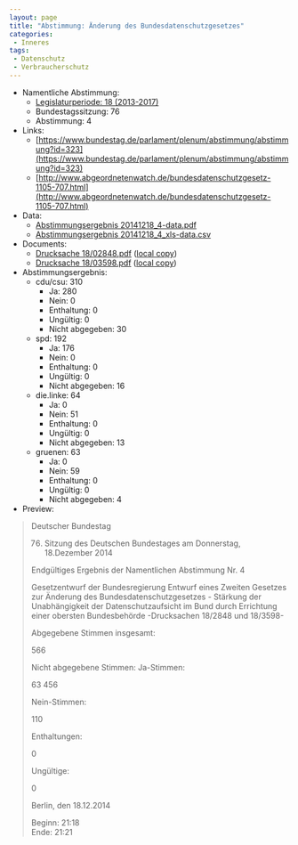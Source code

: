 ```yaml
---
layout: page
title: "Abstimmung: Änderung des Bundesdatenschutzgesetzes"
categories:
 - Inneres
tags:
 - Datenschutz
 - Verbraucherschutz
---
```


* Namentliche Abstimmung:
    * [Legislaturperiode: 18 (2013-2017)](https://de.wikipedia.org/wiki/18._Deutscher_Bundestag)
    * Bundestagssitzung: 76
    * Abstimmung: 4
* Links: 
    * [https://www.bundestag.de/parlament/plenum/abstimmung/abstimmung?id=323](https://www.bundestag.de/parlament/plenum/abstimmung/abstimmung?id=323)
    * [http://www.abgeordnetenwatch.de/bundesdatenschutzgesetz-1105-707.html](http://www.abgeordnetenwatch.de/bundesdatenschutzgesetz-1105-707.html)
* Data: 
    * [Abstimmungsergebnis 20141218_4-data.pdf](/res/abstimmungsliste/20141218_4-data.pdf)
    * [Abstimmungsergebnis 20141218_4_xls-data.csv](/res/abstimmungsliste/analyses/20141218_4_xls-data.csv)
* Documents: 
    * [Drucksache 18/02848.pdf](http://dip21.bundestag.de/dip21/btd/18/028/1802848.pdf) ([local copy](/res/abstimmungsdaten/018-076-04/1802848.pdf))
    * [Drucksache 18/03598.pdf](http://dip21.bundestag.de/dip21/btd/18/035/1803598.pdf) ([local copy](/res/abstimmungsdaten/018-076-04/1803598.pdf))
* Abstimmungsergebnis:
    * cdu/csu: 310
        * Ja: 280
        * Nein: 0
        * Enthaltung: 0
        * Ungültig: 0
        * Nicht abgegeben: 30
    * spd: 192
        * Ja: 176
        * Nein: 0
        * Enthaltung: 0
        * Ungültig: 0
        * Nicht abgegeben: 16
    * die.linke: 64
        * Ja: 0
        * Nein: 51
        * Enthaltung: 0
        * Ungültig: 0
        * Nicht abgegeben: 13
    * gruenen: 63
        * Ja: 0
        * Nein: 59
        * Enthaltung: 0
        * Ungültig: 0
        * Nicht abgegeben: 4
* Preview: 
> Deutscher Bundestag
> 
> 76. Sitzung des Deutschen Bundestages
> am Donnerstag, 18.Dezember 2014
> 
> Endgültiges Ergebnis der Namentlichen Abstimmung Nr. 4
> 
> Gesetzentwurf der Bundesregierung
> Entwurf eines Zweiten Gesetzes zur Änderung des Bundesdatenschutzgesetzes - Stärkung
> der Unabhängigkeit der Datenschutzaufsicht im Bund durch Errichtung einer obersten
> Bundesbehörde
> -Drucksachen 18/2848 und 18/3598-
> 
> Abgegebene Stimmen insgesamt:
> 
> 566
> 
> Nicht abgegebene Stimmen:
> Ja-Stimmen:
> 
> 63
> 456
> 
> Nein-Stimmen:
> 
> 110
> 
> Enthaltungen:
> 
> 0
> 
> Ungültige:
> 
> 0
> 
> Berlin, den 18.12.2014
> 
> Beginn: 21:18  
> Ende: 21:21
